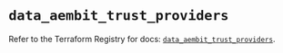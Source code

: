# `data_aembit_trust_providers`

Refer to the Terraform Registry for docs: [`data_aembit_trust_providers`](https://registry.terraform.io/providers/aembit/aembit/1.25.1/docs/data-sources/trust_providers).
